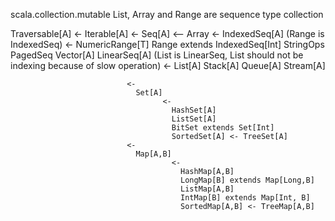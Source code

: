 scala.collection.mutable
List, Array and Range are sequence type collection

Traversable[A] <- Iterable[A] <-
								Seq[A] 
									  <-- Array
									  <-
										IndexedSeq[A] (Range is IndexedSeq)
													<-
													  NumericRange[T]
													  Range extends IndexedSeq[Int]
													  StringOps
													  PagedSeq
													  Vector[A]
										LinearSeq[A] (List is LinearSeq, List should not be indexing because of slow operation)
							  						<-
							  						  List[A]
							  						  Stack[A]
							  						  Queue[A]
							  						  Stream[A]

							  <-
							  	Set[A] 
							  		  <-
							  		  	HashSet[A]
							  		  	ListSet[A]
							  		  	BitSet extends Set[Int]
							  		  	SortedSet[A] <- TreeSet[A]
							  <-
							  	Map[A,B]	
							  			<-
							  			  HashMap[A,B]
							  			  LongMap[B] extends Map[Long,B]
							  			  ListMap[A,B]
							  			  IntMap[B] extends Map[Int, B]
							  			  SortedMap[A,B] <- TreeMap[A,B]

							  	
